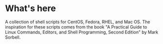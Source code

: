 # What's here

A collection of shell scripts for CentOS, Fedora, RHEL, and Mac OS.  The inspiration for these scripts comes from the book "A Practical Guide to Linux Commands, Editors, and Shell Programming, Second Edition" by Mark Sorbell.
